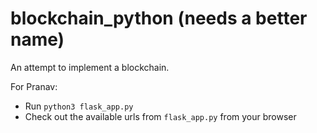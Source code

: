 # blockchain_python (needs a better name)
An attempt to implement a blockchain.

For Pranav:
- Run `python3 flask_app.py`
- Check out the available urls from `flask_app.py` from your browser
